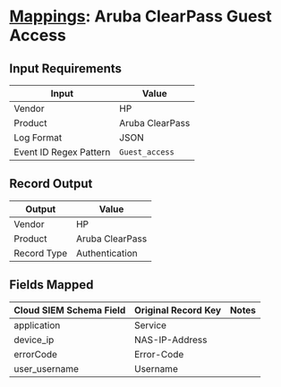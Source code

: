 # [Mappings](README.md): Aruba ClearPass Guest Access

## Input Requirements

|Input|Value|
|-----|-----|
|Vendor|HP|
|Product|Aruba ClearPass|
|Log Format|JSON|
|Event ID Regex Pattern|`Guest_access`|

## Record Output

|Output|Value|
|------|-----|
|Vendor|HP|
|Product|Aruba ClearPass|
|Record Type|Authentication|

## Fields Mapped

|Cloud SIEM Schema Field|Original Record Key|Notes|
|-----------------------|-------------------|-----|
|application|Service||
|device_ip|NAS-IP-Address||
|errorCode|Error-Code||
|user_username|Username||

